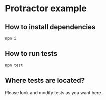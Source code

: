 # Protractor example

## How to install dependencies
```
npm i
```

## How to run tests
```
npm test
```

## Where tests are located?
Please look and modify tests as you want here